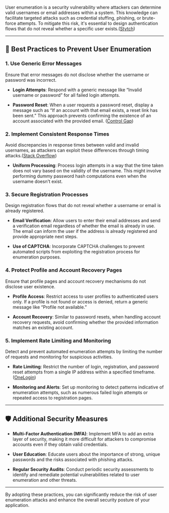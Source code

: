 User enumeration is a security vulnerability where attackers can determine valid usernames or email addresses within a system. This knowledge can facilitate targeted attacks such as credential stuffing, phishing, or brute-force attempts. To mitigate this risk, it's essential to design authentication flows that do not reveal whether a specific user exists.([Stytch](https://stytch.com/blog/prevent-enumeration-attacks/?utm_source=chatgpt.com "How to prevent enumeration attacks - Stytch"))

---

## 🔐 Best Practices to Prevent User Enumeration

### 1. **Use Generic Error Messages**

Ensure that error messages do not disclose whether the username or password was incorrect.

- **Login Attempts**: Respond with a generic message like “Invalid username or password” for all failed login attempts.
    
- **Password Reset**: When a user requests a password reset, display a message such as “If an account with that email exists, a reset link has been sent.” This approach prevents confirming the existence of an account associated with the provided email. ([Control Gap](https://www.controlgap.com/blog/how-to-protect-against-username-enumeration-from-forms?utm_source=chatgpt.com "How to protect against username enumeration on log in, registration ..."))
    

### 2. **Implement Consistent Response Times**

Avoid discrepancies in response times between valid and invalid usernames, as attackers can exploit these differences through timing attacks.([Stack Overflow](https://stackoverflow.com/questions/35827127/how-to-prevent-user-enumeration-attacks-for-a-login-system?utm_source=chatgpt.com "How to prevent user enumeration attacks for a login system?"))

- **Uniform Processing**: Process login attempts in a way that the time taken does not vary based on the validity of the username. This might involve performing dummy password hash computations even when the username doesn't exist.
    

### 3. **Secure Registration Processes**

Design registration flows that do not reveal whether a username or email is already registered.

- **Email Verification**: Allow users to enter their email addresses and send a verification email regardless of whether the email is already in use. The email can inform the user if the address is already registered and provide appropriate next steps.
    
- **Use of CAPTCHA**: Incorporate CAPTCHA challenges to prevent automated scripts from exploiting the registration process for enumeration purposes.
    

### 4. **Protect Profile and Account Recovery Pages**

Ensure that profile pages and account recovery mechanisms do not disclose user existence.

- **Profile Access**: Restrict access to user profiles to authenticated users only. If a profile is not found or access is denied, return a generic message like “Profile not available.”
    
- **Account Recovery**: Similar to password resets, when handling account recovery requests, avoid confirming whether the provided information matches an existing account.
    

### 5. **Implement Rate Limiting and Monitoring**

Detect and prevent automated enumeration attempts by limiting the number of requests and monitoring for suspicious activities.

- **Rate Limiting**: Restrict the number of login, registration, and password reset attempts from a single IP address within a specified timeframe.([OneLogin](https://www.onelogin.com/blog/user-enumeration-attacks-what-you-need-to-know?utm_source=chatgpt.com "User enumeration attacks: What you need to know - OneLogin"))
    
- **Monitoring and Alerts**: Set up monitoring to detect patterns indicative of enumeration attempts, such as numerous failed login attempts or repeated access to registration pages.
    

---

## 🛡️ Additional Security Measures

- **Multi-Factor Authentication (MFA)**: Implement MFA to add an extra layer of security, making it more difficult for attackers to compromise accounts even if they obtain valid credentials.
    
- **User Education**: Educate users about the importance of strong, unique passwords and the risks associated with phishing attacks.
    
- **Regular Security Audits**: Conduct periodic security assessments to identify and remediate potential vulnerabilities related to user enumeration and other threats.
    

---

By adopting these practices, you can significantly reduce the risk of user enumeration attacks and enhance the overall security posture of your application.